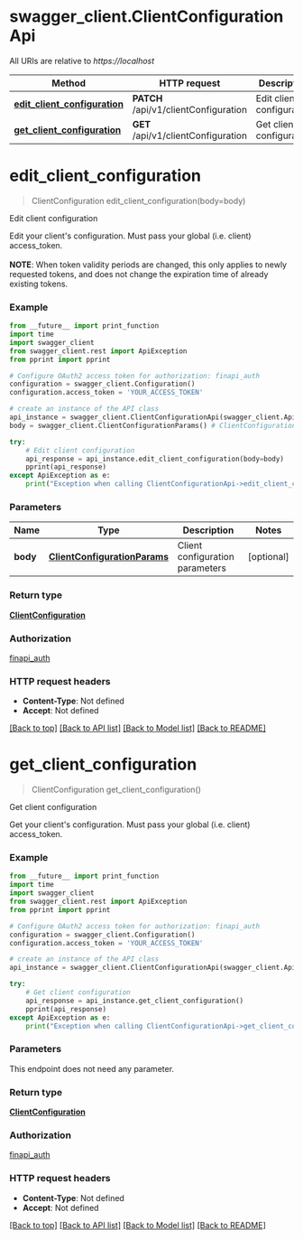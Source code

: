 # swagger_client.ClientConfigurationApi

All URIs are relative to *https://localhost*

Method | HTTP request | Description
------------- | ------------- | -------------
[**edit_client_configuration**](ClientConfigurationApi.md#edit_client_configuration) | **PATCH** /api/v1/clientConfiguration | Edit client configuration
[**get_client_configuration**](ClientConfigurationApi.md#get_client_configuration) | **GET** /api/v1/clientConfiguration | Get client configuration


# **edit_client_configuration**
> ClientConfiguration edit_client_configuration(body=body)

Edit client configuration

Edit your client's configuration. Must pass your global (i.e. client) access_token.<br/><br/> <b>NOTE</b>: When token validity periods are changed, this only applies to newly requested tokens, and does not change the expiration time of already existing tokens.

### Example
```python
from __future__ import print_function
import time
import swagger_client
from swagger_client.rest import ApiException
from pprint import pprint

# Configure OAuth2 access token for authorization: finapi_auth
configuration = swagger_client.Configuration()
configuration.access_token = 'YOUR_ACCESS_TOKEN'

# create an instance of the API class
api_instance = swagger_client.ClientConfigurationApi(swagger_client.ApiClient(configuration))
body = swagger_client.ClientConfigurationParams() # ClientConfigurationParams | Client configuration parameters (optional)

try:
    # Edit client configuration
    api_response = api_instance.edit_client_configuration(body=body)
    pprint(api_response)
except ApiException as e:
    print("Exception when calling ClientConfigurationApi->edit_client_configuration: %s\n" % e)
```

### Parameters

Name | Type | Description  | Notes
------------- | ------------- | ------------- | -------------
 **body** | [**ClientConfigurationParams**](ClientConfigurationParams.md)| Client configuration parameters | [optional] 

### Return type

[**ClientConfiguration**](ClientConfiguration.md)

### Authorization

[finapi_auth](../README.md#finapi_auth)

### HTTP request headers

 - **Content-Type**: Not defined
 - **Accept**: Not defined

[[Back to top]](#) [[Back to API list]](../README.md#documentation-for-api-endpoints) [[Back to Model list]](../README.md#documentation-for-models) [[Back to README]](../README.md)

# **get_client_configuration**
> ClientConfiguration get_client_configuration()

Get client configuration

Get your client's configuration. Must pass your global (i.e. client) access_token.

### Example
```python
from __future__ import print_function
import time
import swagger_client
from swagger_client.rest import ApiException
from pprint import pprint

# Configure OAuth2 access token for authorization: finapi_auth
configuration = swagger_client.Configuration()
configuration.access_token = 'YOUR_ACCESS_TOKEN'

# create an instance of the API class
api_instance = swagger_client.ClientConfigurationApi(swagger_client.ApiClient(configuration))

try:
    # Get client configuration
    api_response = api_instance.get_client_configuration()
    pprint(api_response)
except ApiException as e:
    print("Exception when calling ClientConfigurationApi->get_client_configuration: %s\n" % e)
```

### Parameters
This endpoint does not need any parameter.

### Return type

[**ClientConfiguration**](ClientConfiguration.md)

### Authorization

[finapi_auth](../README.md#finapi_auth)

### HTTP request headers

 - **Content-Type**: Not defined
 - **Accept**: Not defined

[[Back to top]](#) [[Back to API list]](../README.md#documentation-for-api-endpoints) [[Back to Model list]](../README.md#documentation-for-models) [[Back to README]](../README.md)

